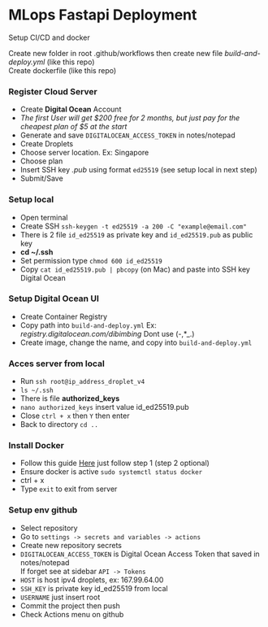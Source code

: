 # MLops Fastapi Deployment

Setup CI/CD and docker

Create new folder in root .github/workflows then create new file <i>build-and-deploy.yml</i> (like this repo)<br/>
Create dockerfile (like this repo)

### Register Cloud Server
<ul>
    <li>Create <strong>Digital Ocean</strong> Account</li>
    <li><i>The first User will get $200 free for 2 months, but just pay for the cheapest plan of $5 at the start</i></li>
    <li>Generate and save <code>DIGITALOCEAN_ACCESS_TOKEN</code> in notes/notepad</li>
    <li>Create Droplets</li>
    <li>Choose server location. Ex: Singapore</li>
    <li>Choose plan</li>
    <li>Insert SSH key <i>.pub</i> using format <code>ed25519</code> (see setup local in next step)</li>
    <li>Submit/Save</li>
</ul>

### Setup local
<ul>
    <li>Open terminal</li>
    <li>Create SSH <code>ssh-keygen -t ed25519 -a 200 -C "example@email.com"</code></li>
    <li>There is 2 file <code>id_ed25519</code> as private key and <code>id_ed25519.pub</code> as public key</li>
    <li><strong>cd ~/.ssh</strong></li>
    <li>Set permission type <code>chmod 600 id_ed25519</code></li>
    <li>Copy <code>cat id_ed25519.pub | pbcopy</code> (on Mac) and paste into SSH key Digital Ocean</li>
</ul>

### Setup Digital Ocean UI
<ul>
    <li>Create Container Registry</li>
    <li>Copy path into <code>build-and-deploy.yml</code> Ex: <i>registry.digitalocean.com/dibimbing</i> Dont use (-,*_.)</li>
    <li>Create image, change the name, and copy into <code>build-and-deploy.yml</code></li>
</ul>

### Acces server from local
<ul>
    <li>Run <code>ssh root@ip_address_droplet_v4</code></li>
    <li><code>ls ~/.ssh</code></li>
    <li>There is file <strong>authorized_keys</strong></li>
    <li><code>nano authorized_keys</code> insert value id_ed25519.pub</li>
    <li>Close <code>ctrl + x</code> then <code>Y</code> then enter</li>
    <li>Back to directory <code>cd ..</code></li>
</ul>

### Install Docker
<ul>
    <li>Follow this guide <a href="https://www.digitalocean.com/community/tutorials/how-to-install-and-use-docker-on-ubuntu-20-04">Here</a> just follow step 1 (step 2 optional)</li>
    <li>Ensure docker is active <code>sudo systemctl status docker</code></li>
    <li>ctrl + x</li>
    <li>Type <code>exit</code> to exit from server</li>
</ul>

### Setup env github
<ul>
    <li>Select repository</li>
    <li>Go to <code>settings -> secrets and variables -> actions</code></li>
    <li>Create new repository secrets</li>
    <li><code>DIGITALOCEAN_ACCESS_TOKEN</code> is Digital Ocean Access Token that saved in notes/notepad</li>
    If forget see at sidebar <code>API -> Tokens</code>
    <li><code>HOST</code> is host ipv4 droplets, ex: 167.99.64.00</li>
    <li><code>SSH_KEY</code> is private key id_ed25519 from local</li>
    <li><code>USERNAME</code> just insert root</li>
    <li>Commit the project then push</li>
    <li>Check Actions menu on github</li>
</ul>
